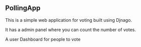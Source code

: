 ## PollingApp

This is a simple web application for voting built using Djnago.

It has a admin panel where you can count the number of votes.

A user Dashboard for people to vote
